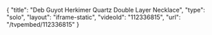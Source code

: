 {
    "title": "Deb Guyot Herkimer Quartz Double Layer Necklace",
    "type": "solo",
    "layout": "iframe-static",
    "videoId": "112336815",
    "url": "\/tvpembed\/112336815"
}
